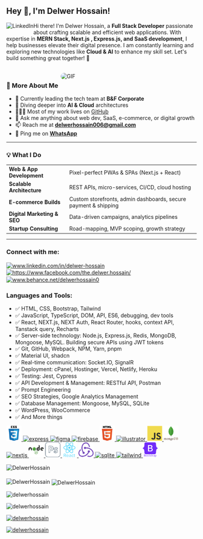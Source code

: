 ## Hey 👋, I'm Delwer Hossain!  
<a href="https://www.linkedin.com/in/delwer-hossain"><img align="left" alt="LinkedIn" src="https://raw.githubusercontent.com/rahul-jha98/rahul-jha98/561d474902b59c7429ec22bb73e225696c27b202/assets/linkedin.svg" height="18px"/></a>

Hi there! I'm Delwer Hossain, a **Full Stack Developer** passionate about crafting scalable and efficient web applications. With expertise in **MERN Stack, Next.js , Express.js, and SaaS development**, I help businesses elevate their digital presence. I am constantly learning and exploring new technologies like **Cloud & AI** to enhance my skill set. Let's build something great together! 🚀  

<br/>  

<img align="right" alt="GIF" src="https://raw.githubusercontent.com/rahul-jha98/rahul-jha98/main/techstack.gif" width="360px" style="border-radius: 15px;" />




### 🧐 More About Me

- 🔭  Currently leading the tech team at **B&F Corporate**  
- 🌱  Diving deeper into **AI & Cloud** architectures  
- 👨🏻‍💻  Most of my work lives on [GitHub](https://github.com/delwerhossain)  
- 💬  Ask me anything about web dev, SaaS, e-commerce, or digital growth  
- 📫  Reach me at **[delwerhossain006@gmail.com](mailto:delwerhossain006@gmail.com)**  
- 📱  Ping me on **[WhatsApp](https://wa.me/+8801886395730)**  

---

### 💡 What I Do

|  |  |
| --- | --- |
| **Web & App Development** | Pixel-perfect PWAs & SPAs (Next.js + React) |
| **Scalable Architecture** | REST APIs, micro-services, CI/CD, cloud hosting |
| **E-commerce Builds** | Custom storefronts, admin dashboards, secure payment & shipping |
| **Digital Marketing & SEO** | Data-driven campaigns, analytics pipelines |
| **Startup Consulting** | Road-mapping, MVP scoping, growth strategy |

---

<h3 align="left">Connect with me:</h3>
<p align="left">
<a href="https://www.linkedin.com/in/delwer-hossain" target="blank"><img align="center" src="https://raw.githubusercontent.com/rahuldkjain/github-profile-readme-generator/master/src/images/icons/Social/linked-in-alt.svg" alt="www.linkedin.com/in/delwer-hossain" height="30" width="40" /></a>
<a href="https://www.facebook.com/the.delwer.hossain/" target="blank"><img align="center" src="https://raw.githubusercontent.com/rahuldkjain/github-profile-readme-generator/master/src/images/icons/Social/facebook.svg" alt="https://www.facebook.com/the.delwer.hossain/" height="30" width="40" /></a>
<a href="https://www.behance.net/delwerhossain0" target="blank"><img align="center" src="https://raw.githubusercontent.com/rahuldkjain/github-profile-readme-generator/master/src/images/icons/Social/behance.svg" alt="www.behance.net/delwerhossain0" height="30" width="40" /></a>
</p>

<h3 align="left">Languages and Tools:</h3>
<ul> 
<li> ✅ HTML, CSS, Bootstrap, Tailwind</li> 
<li> ✅ JavaScript, TypeScript, DOM, API, ES6, debugging, dev tools</li> 
<li> ✅ React, NEXT.js, NEXT Auth, React Router, hooks, context API, Tanstack query, Recharts</li> 
<li> ✅ Server-side technology: Node.js, Express.js, Redis, MongoDB, Mongoose, MySQL. Building secure APIs using JWT tokens</li> 
<li> ✅ Git, GitHub, Webpack, NPM, Yarn, pnpm</li> 
<li> ✅ Material UI, shadcn</li> 
<li> ✅ Real-time communication: Socket.IO, SignalR</li> 
<li> ✅ Deployment: cPanel, Hostinger, Vercel, Netlify, Heroku</li> 
<li> ✅ Testing: Jest, Cypress</li> 
<li> ✅ API Development & Management: RESTful API, Postman</li>
<li> ✅ Prompt Engineering</li>
<li> ✅ SEO Strategies, Google Analytics Management</li>
<li> ✅ Database Management: Mongoose, MySQL, SQLite</li>
<li> ✅ WordPress, WooCommerce </li>
<li> ✅ And More things  </li>




</ul>
    <p align="left">     
      <a href="https://www.w3schools.com/css/" target="_blank" rel="noreferrer">
        <img
          src="https://raw.githubusercontent.com/devicons/devicon/master/icons/css3/css3-original-wordmark.svg"
          alt="css3"
          width="40"
          height="40"
        />
      </a>
      <a href="https://expressjs.com" target="_blank" rel="noreferrer">
        <img
          src="https://w7.pngwing.com/pngs/925/447/png-transparent-express-js-node-js-javascript-mongodb-node-js-text-trademark-logo.png"
          alt="express"
          width="40"
          height="40"
        />
      </a>
      <a href="https://www.figma.com/" target="_blank" rel="noreferrer">
        <img
          src="https://www.vectorlogo.zone/logos/figma/figma-icon.svg"
          alt="figma"
          width="40"
          height="40"
        />
      </a>
      <a href="https://firebase.google.com/" target="_blank" rel="noreferrer">
        <img
          src="https://www.vectorlogo.zone/logos/firebase/firebase-icon.svg"
          alt="firebase"
          width="40"
          height="40"
        />
      </a>
      <a href="https://www.w3.org/html/" target="_blank" rel="noreferrer">
        <img
          src="https://raw.githubusercontent.com/devicons/devicon/master/icons/html5/html5-original-wordmark.svg"
          alt="html5"
          width="40"
          height="40"
        />
      </a>
      <a
        href="https://www.adobe.com/in/products/illustrator.html"
        target="_blank"
        rel="noreferrer"
      >
        <img
          src="https://www.vectorlogo.zone/logos/adobe_illustrator/adobe_illustrator-icon.svg"
          alt="illustrator"
          width="40"
          height="40"
        />
      </a>
      <a
        href="https://developer.mozilla.org/en-US/docs/Web/JavaScript"
        target="_blank"
        rel="noreferrer"
      >
        <img
          src="https://raw.githubusercontent.com/devicons/devicon/master/icons/javascript/javascript-original.svg"
          alt="javascript"
          width="40"
          height="40"
        />
      </a>
      <a href="https://www.mongodb.com/" target="_blank" rel="noreferrer">
        <img
          src="https://raw.githubusercontent.com/devicons/devicon/master/icons/mongodb/mongodb-original-wordmark.svg"
          alt="mongodb"
          width="40"
          height="40"
        />
      </a>
<a href="https://nextjs.org/" target="_blank" rel="noreferrer">
        <img
          src="https://seeklogo.com/images/N/next-js-icon-logo-EE302D5DBD-seeklogo.com.png"
          alt="nextjs"
          width="40"
          height="40"
        />
      </a>
      <a href="https://nodejs.org" target="_blank" rel="noreferrer">
        <img
          src="https://raw.githubusercontent.com/devicons/devicon/master/icons/nodejs/nodejs-original-wordmark.svg"
          alt="nodejs"
          width="40"
          height="40"
        />
      </a>     
      <a href="https://www.photoshop.com/en" target="_blank" rel="noreferrer">
        <img
          src="https://raw.githubusercontent.com/devicons/devicon/master/icons/photoshop/photoshop-line.svg"
          alt="photoshop"
          width="40"
          height="40"
        />
      </a>
      <a href="https://reactjs.org/" target="_blank" rel="noreferrer">
        <img
          src="https://raw.githubusercontent.com/devicons/devicon/master/icons/react/react-original-wordmark.svg"
          alt="react"
          width="40"
          height="40"
        />
      </a>
      <a href="https://redux.js.org" target="_blank" rel="noreferrer">
        <img
          src="https://raw.githubusercontent.com/devicons/devicon/master/icons/redux/redux-original.svg"
          alt="redux"
          width="40"
          height="40"
        />
      </a>      
      <a href="https://www.sqlite.org/" target="_blank" rel="noreferrer">
        <img
          src="https://www.vectorlogo.zone/logos/sqlite/sqlite-icon.svg"
          alt="sqlite"
          width="40"
          height="40"
        />
      </a>
      <a href="https://tailwindcss.com/" target="_blank" rel="noreferrer">
        <img
          src="https://www.vectorlogo.zone/logos/tailwindcss/tailwindcss-icon.svg"
          alt="tailwind"
          width="40"
          height="40"
        />
      </a>  
        <a href="https://getbootstrap.com" target="_blank" rel="noreferrer">
        <img
          src="https://raw.githubusercontent.com/devicons/devicon/master/icons/bootstrap/bootstrap-plain-wordmark.svg"
          alt="bootstrap"
          width="40"
          height="40"
        />
      </a> 
    </p>

<p style="margin-bottom: 20px;"><img  align="center" src="http://github-profile-summary-cards.vercel.app/api/cards/profile-details?username=delwerhossain&theme=chartreuse_dark" alt="DelwerHossain" /></p>

<p><img align="left" src="https://github-readme-stats.vercel.app/api/top-langs?username=delwerhossain&show_icons=true&theme=chartreuse-dark&locale=en&layout=compact" alt="DelwerHossain" /></p>

<p>&nbsp;<img align="center" src="https://github-readme-stats.vercel.app/api?username=delwerhossain&show_icons=true&theme=chartreuse-dark&locale=en" alt="DelwerHossain" /></p>
   
<p><img align="center" src="https://github-readme-streak-stats.herokuapp.com/?user=delwerhossain&theme=chartreuse-dark" alt="delwerhossain" /></p>

<p align="left"> <img src="https://komarev.com/ghpvc/?username=delwerhossain&label=Profile%20views&color=0e75b6&style=flat" alt="delwerhossain" /> </p>

<p align="left"> <a href="https://github.com/ryo-ma/github-profile-trophy"><img src="https://github-profile-trophy.vercel.app/?username=delwerhossain" alt="delwerhossain" /></a> </p>

<p align="left"> <a href="https://www.facebook.com/the.delwer.hossain" target="blank"><img src="https://img.shields.io/badge/delwerHossain-Facebook-blue" alt="delwerhossain" /></a> </p>
